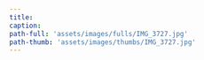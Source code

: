 ```yaml
---
title:
caption:
path-full: 'assets/images/fulls/IMG_3727.jpg'
path-thumb: 'assets/images/thumbs/IMG_3727.jpg'
---
```

